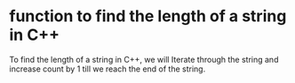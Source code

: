 # function to find the length of a string in C++
To find the length of a string in C++, we will Iterate through the string and increase count by 1 till we reach the end of the string.
